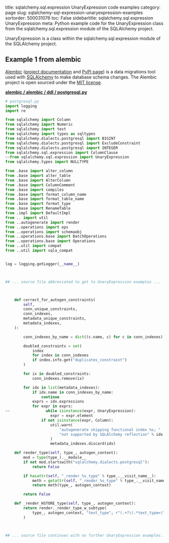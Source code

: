 title: sqlalchemy.sql.expression UnaryExpression code examples
category: page
slug: sqlalchemy-sql-expression-unaryexpression-examples
sortorder: 500031076
toc: False
sidebartitle: sqlalchemy.sql.expression UnaryExpression
meta: Python example code for the UnaryExpression class from the sqlalchemy.sql.expression module of the SQLAlchemy project.


UnaryExpression is a class within the sqlalchemy.sql.expression module of the SQLAlchemy project.


## Example 1 from alembic
[Alembic](https://github.com/sqlalchemy/alembic)
([project documentation](https://alembic.sqlalchemy.org/) and
[PyPI page](https://pypi.org/project/alembic/))
is a data migrations tool used with [SQLAlchemy](/sqlalchemy.html) to make
database schema changes. The Alembic project is open sourced under the
[MIT license](https://github.com/sqlalchemy/alembic/blob/master/LICENSE).

[**alembic / alembic / ddl / postgresql.py**](https://github.com/sqlalchemy/alembic/blob/master/alembic/ddl/postgresql.py)

```python
# postgresql.py
import logging
import re

from sqlalchemy import Column
from sqlalchemy import Numeric
from sqlalchemy import text
from sqlalchemy import types as sqltypes
from sqlalchemy.dialects.postgresql import BIGINT
from sqlalchemy.dialects.postgresql import ExcludeConstraint
from sqlalchemy.dialects.postgresql import INTEGER
from sqlalchemy.sql.expression import ColumnClause
~~from sqlalchemy.sql.expression import UnaryExpression
from sqlalchemy.types import NULLTYPE

from .base import alter_column
from .base import alter_table
from .base import AlterColumn
from .base import ColumnComment
from .base import compiles
from .base import format_column_name
from .base import format_table_name
from .base import format_type
from .base import RenameTable
from .impl import DefaultImpl
from .. import util
from ..autogenerate import render
from ..operations import ops
from ..operations import schemaobj
from ..operations.base import BatchOperations
from ..operations.base import Operations
from ..util import compat
from ..util import sqla_compat


log = logging.getLogger(__name__)



## ... source file abbreviated to get to UnaryExpression examples ...



    def correct_for_autogen_constraints(
        self,
        conn_unique_constraints,
        conn_indexes,
        metadata_unique_constraints,
        metadata_indexes,
    ):

        conn_indexes_by_name = dict((c.name, c) for c in conn_indexes)

        doubled_constraints = set(
            index
            for index in conn_indexes
            if index.info.get("duplicates_constraint")
        )

        for ix in doubled_constraints:
            conn_indexes.remove(ix)

        for idx in list(metadata_indexes):
            if idx.name in conn_indexes_by_name:
                continue
            exprs = idx.expressions
            for expr in exprs:
~~                while isinstance(expr, UnaryExpression):
                    expr = expr.element
                if not isinstance(expr, Column):
                    util.warn(
                        "autogenerate skipping functional index %s; "
                        "not supported by SQLAlchemy reflection" % idx.name
                    )
                    metadata_indexes.discard(idx)

    def render_type(self, type_, autogen_context):
        mod = type(type_).__module__
        if not mod.startswith("sqlalchemy.dialects.postgresql"):
            return False

        if hasattr(self, "_render_%s_type" % type_.__visit_name__):
            meth = getattr(self, "_render_%s_type" % type_.__visit_name__)
            return meth(type_, autogen_context)

        return False

    def _render_HSTORE_type(self, type_, autogen_context):
        return render._render_type_w_subtype(
            type_, autogen_context, "text_type", r"(.+?\(.*text_type=)"
        )



## ... source file continues with no further UnaryExpression examples...

```

